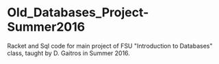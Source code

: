 # Old_Databases_Project-Summer2016
Racket and Sql code for main project of FSU "Introduction to Databases" class, taught by D. Gaitros in Summer 2016.
